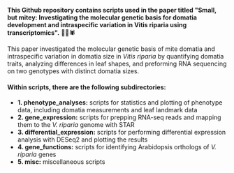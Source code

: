 **This Github repository contains scripts used in the paper titled "Small, but mitey: Investigating the molecular genetic basis for domatia development and intraspecific variation in Vitis riparia using transcriptomics".** 🍇🍃🕷️

This paper investigated the molecular genetic basis of mite domatia and intraspecific variation in domatia size in *Vitis riparia* by quantifying domatia traits, analyzing differences in leaf shapes, and preforming RNA sequencing on two genotypes with distinct domatia sizes.

#### Within scripts, there are the following subdirectories:

* **1. phenotype_analyses:** scripts for statistics and plotting of phenotype data, including domatia measurements and leaf landmark data
* **2. gene_expression:** scripts for prepping RNA-seq reads and mapping them to the *V. riparia* genome with STAR
* **3. differential_expression:** scripts for performing differential expression analysis with DESeq2 and plotting the results
* **4. gene_functions:** scripts for identifying Arabidopsis orthologs of *V. riparia* genes
* **5. misc:** miscellaneous scripts
